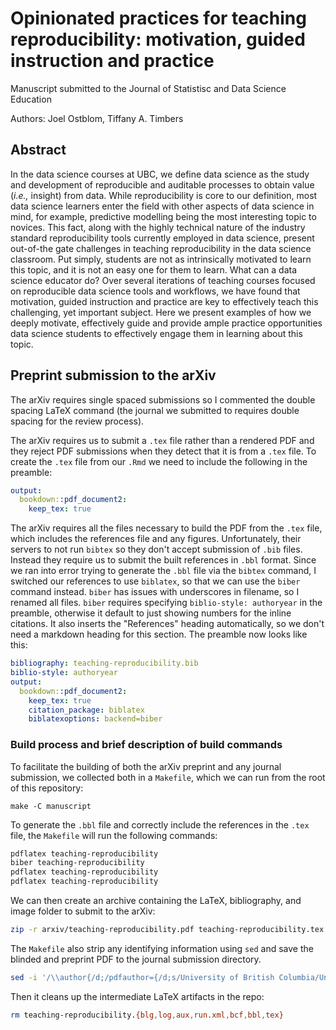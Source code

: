 # Opinionated practices for teaching reproducibility: motivation, guided instruction and practice
Manuscript submitted to the Journal of Statistisc and Data Science Education

Authors: Joel Ostblom, Tiffany A. Timbers

## Abstract

In the data science courses at UBC, we define data science as the study 
and development of reproducible and auditable processes to obtain value 
(*i.e.,* insight) from data. While reproducibility is core to our definition, 
most data science learners enter the field with other aspects of data science in mind, 
for example, predictive modelling being the most interesting topic to novices. 
This fact, along with the highly technical nature 
of the industry standard reproducibility tools currently employed in data science, 
present out-of-the gate challenges in teaching reproducibility in the data science classroom. 
Put simply, students are not as intrinsically motivated to learn this topic, 
and it is not an easy one for them to learn. What can a data science educator do? 
Over several iterations of teaching courses focused on reproducible data science tools and workflows, 
we have found that motivation, guided instruction 
and practice are key to effectively teach this challenging, yet important subject. 
Here we present examples of how we deeply motivate, effectively guide
and provide ample practice opportunities data science students 
to effectively engage them in learning about this topic. 

## Preprint submission to the arXiv

The arXiv requires single spaced submissions so I commented the double spacing LaTeX command
(the journal we submitted to requires double spacing for the review process).

The arXiv requires us to submit a `.tex` file rather than a rendered PDF
and they reject PDF submissions when they detect that it is from a `.tex` file.
To create the `.tex` file from our `.Rmd`
we need to include the following in the preamble:

```yaml
output:
  bookdown::pdf_document2:
    keep_tex: true
```

The arXiv requires all the files necessary to build the PDF from the `.tex` file,
which includes the references file and any figures.
Unfortunately,
their servers to not run `bibtex` so they don't accept submission of `.bib` files.
Instead they require us to submit the built references in `.bbl` format.
Since we ran into error trying to generate the `.bbl` file via the `bibtex` command,
I switched our references to use `biblatex`,
so that we can use the `biber` command instead.
`biber` has issues with underscores in filename,
so I renamed all files.
`biber` requires specifying `biblio-style: authoryear` in the preamble,
otherwise it default to just showing numbers for the inline citations.
It also inserts the "References" heading automatically,
so we don't need a markdown heading for this section.
The preamble now looks like this:

```yaml
bibliography: teaching-reproducibility.bib
biblio-style: authoryear
output:
  bookdown::pdf_document2:
    keep_tex: true
    citation_package: biblatex
    biblatexoptions: backend=biber
```

### Build process and brief description of build commands

To facilitate the building of both the arXiv preprint
and any journal submission,
we collected both in a `Makefile`,
which we can run from the root of this repository:

```
make -C manuscript
```

To generate the `.bbl` file and correctly include the references in the `.tex` file,
the `Makefile` will run the following commands:

```bash
pdflatex teaching-reproducibility
biber teaching-reproducibility
pdflatex teaching-reproducibility
pdflatex teaching-reproducibility
```

We can then create an archive
containing the LaTeX, bibliography, and image folder to submit to the arXiv:

```bash
zip -r arxiv/teaching-reproducibility.pdf teaching-reproducibility.tex teaching-reproducibility.bbl img
```

The `Makefile` also strip any identifying information using `sed`
and save the blinded and preprint PDF to the journal submission directory.

```bash
sed -i '/\\author{/d;/pdfauthor={/d;s/University of British Columbia/University of ABC/;s/ UBC/ ABC/;s/[(]UBC[)]/(ABC)/;s/ DSCI/ XYZ/' teaching-reproducibility.tex
```

Then it cleans up the intermediate LaTeX artifacts in the repo:

```bash
rm teaching-reproducibility.{blg,log,aux,run.xml,bcf,bbl,tex}
```
